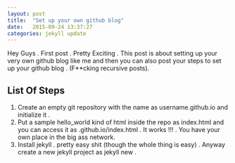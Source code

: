```yaml
---
layout: post
title:  "Set up your own github blog"
date:   2015-09-24 13:37:27
categories: jekyll update
---
```


Hey Guys . First post . Pretty Exciting . This post is about setting up your very own github blog like me and then you can also post your steps to set up your github blog . (F**cking recursive posts).

## List Of Steps

1. Create an empty git repository with the name as username.github.io and initialize it . 
2. Put a sample hello_world kind of html inside the repo as index.html and you can access it as <username>.github.io/index.html . It works !!! . You have your own place in the big ass network.
3. Install jekyll . pretty easy shit (though the whole thing is easy) . Anyway create a new jekyll project as  jekyll new . 
